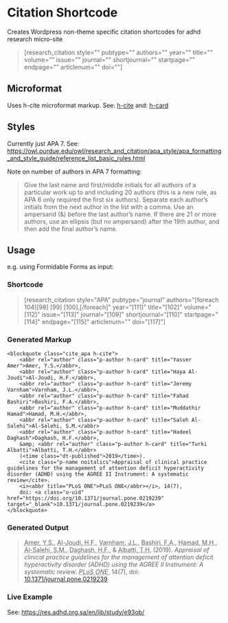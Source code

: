 # Citation Shortcode
Creates Wordpress non-theme specific citation shortcodes for adhd research micro-site
 > [research_citation style="" pubtype="" authors="" year="" title="" volume="" issue="" journal="" shortjournal="" startpage="" endpage="" articlenum="" doi=""]

## Microformat
 Uses h-cite microformat markup. See: [h-cite](https://microformats.org/wiki/h-cite) and: [h-card](https://microformats.org/wiki/h-card)
 
## Styles
Currently just APA 7.
 See: https://owl.purdue.edu/owl/research_and_citation/apa_style/apa_formatting_and_style_guide/reference_list_basic_rules.html

Note on number of authors in APA 7 formatting:
> Give the last name and first/middle initials for all authors of a particular work up to and including 20 authors (this is a new rule, as APA 6 only required the first six authors). Separate each author’s initials from the next  author in the list with a comma. Use an ampersand (&) before the last author’s name. If there are 21 or more authors, use an ellipsis (but no ampersand) after the 19th author, and then add the final author’s name.

## Usage
 e.g. using Formidable Forms as input:
 
 ### Shortcode
 > [research_citation style="APA" pubtype="journal" authors="[foreach 104][98] [99] [100],[/foreach]" year="[111]" title="[102]" volume="[112]" issue="[113]" journal="[109]" shortjournal="[110]" startpage="[114]" endpage="[115]" articlenum="" doi="[117]"]

### Generated Markup
```
<blockquote class="cite_apa h-cite">
    <abbr rel="author" class="p-author h-card" title="Yasser Amer">Amer, Y.S.</abbr>,
    <abbr rel="author" class="p-author h-card" title="Haya Al-Joudi">Al-Joudi, H.F.</abbr>,
    <abbr rel="author" class="p-author h-card" title="Jeremy Varnham">Varnham, J.L.</abbr>,
    <abbr rel="author" class="p-author h-card" title="Fahad Bashiri">Bashiri, F.A.</abbr>,
    <abbr rel="author" class="p-author h-card" title="Muddathir Hamad">Hamad, M.H.</abbr>,
    <abbr rel="author" class="p-author h-card" title="Saleh Al-Salehi">Al-Salehi, S.M.</abbr>
    <abbr rel="author" class="p-author h-card" title="Hadeel Daghash">Daghash, H.F.</abbr>,
    &amp; <abbr rel="author" class="p-author h-card" title="Turki Albatti">Albatti, T.H.</abbr>
    (<time class="dt-published">2019</time>).
    <cite class="p-name noitalics">Appraisal of clinical practice guidelines for the management of attention deficit hyperactivity disorder (ADHD) using the AGREE II Instrument: A systematic review</cite>.
    <i><abbr title="PLoS ONE">PLoS ONE</abbr></i>, 14(7),
    doi: <a class="u-uid" href="https://doi.org/10.1371/journal.pone.0219239" target="_blank">10.1371/journal.pone.0219239</a>
</blockquote>
```
### Generated Output
<blockquote class="cite_apa h-cite"><abbr rel="author" class="p-author h-card" title="Yasser Amer">Amer, Y.S.</abbr>, <abbr rel="author" class="p-author h-card" title="Haya Al-Joudi">Al-Joudi, H.F.</abbr>, <abbr rel="author" class="p-author h-card" title="Jeremy Varnham">Varnham, J.L.</abbr>, <abbr rel="author" class="p-author h-card" title="Fahad Bashiri">Bashiri, F.A.</abbr>, <abbr rel="author" class="p-author h-card" title="Muddathir Hamad">Hamad, M.H.</abbr>, <abbr rel="author" class="p-author h-card" title="Saleh Al-Salehi">Al-Salehi, S.M.</abbr>, <abbr rel="author" class="p-author h-card" title="Hadeel Daghash">Daghash, H.F.</abbr>, &amp; <abbr rel="author" class="p-author h-card" title="Turki Albatti">Albatti, T.H.</abbr>  (<time class="dt-published">2019</time>). <cite class="p-name noitalics">Appraisal of clinical practice guidelines for the management of attention deficit hyperactivity disorder (ADHD) using the AGREE II Instrument: A systematic review</cite>. <i><abbr title="PLoS ONE">PLoS ONE</abbr></i>, 14(7), doi: <a class="u-uid" href="https://doi.org/10.1371/journal.pone.0219239" target="_blank">10.1371/journal.pone.0219239</a></blockquote>

### Live Example
See: https://res.adhd.org.sa/en/lib/study/e93ob/
